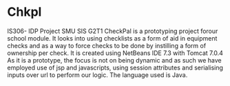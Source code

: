 # Chkpl
IS306- IDP Project SMU SIS G2T1
CheckPal is a prototyping project forour school module. It looks into using checklists as a form of aid in equipment checks and as a way to force checks to be done by instilling a form of ownership per check. 
It is created using NetBeans IDE 7.3 with Tomcat 7.0.4
As it is a prototype, the focus is not on being dynamic and as such we have employed use of jsp and javascripts, using session attributes and serialising inputs over url to perform our logic. The language used is Java.
